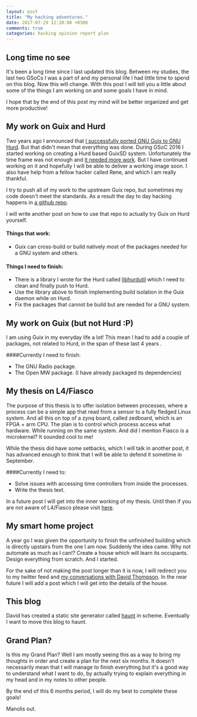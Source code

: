 ```yaml
---
layout: post
title: "My hacking adventures."
date: 2017-07-29 12:20:08 +0300
comments: true
categories: hacking opinion report plan
---
```


## Long time no see

It's been a long time since I last updated this blog. Between my
studies, the last two GSoCs I was a part of and my personal life I had
little time to spend on this blog. Now this will change. With this post
I will tell you a little about some of the things I am working on and 
some goals I have in mind.

I hope that by the end of this post my mind will be better organized and get more productive!

## My work on Guix and Hurd

Two years ago I announced that [I successfully ported GNU Guix to GNU Hurd](https://lists.gnu.org/archive/html/guix-devel/2015-08/msg00379.html). 
But that didn't mean that everything was done. During GSoC 2016 I started 
working on creating a Hurd based GuixSD system. Unfortunately the time 
frame was not enough and 
[it needed more work](https://lists.gnu.org/archive/html/guix-devel/2016-08/msg01002.html).
But I have continued working on it and hopefully 
I will be able to deliver a working image soon. I also have help from a fellow hacker
called Rene, and which I am really thankful.

I try to push all of my work
to the upstream Guix repo, but sometimes my code doesn't meet the standards. 
As a result the day to day hacking happens in [a github repo](https://github.com/Phant0mas/Guix-on-Hurd).

I will write another post on how to use that repo to actually try Guix on Hurd yourself.

#### Things that work:
  * Guix can cross-build or build natively most of the packages needed
  for a GNU system and others.

#### Things I need to finish:
  * There is a library I wrote for the Hurd called [libhurdutil](https://github.com/Phant0mas/Hurd/commit/3501ee22ad4150b3b2cf9a386d2350b9a68aecd8) which I need
  to clean and finally push to Hurd.
  * Use the library above to finish implementing build isolation 
  in the Guix daemon while on Hurd.
  * Fix the packages that cannot be build but are needed for a GNU system.

## My work on Guix (but not Hurd :P)

I am using Guix in my everyday life a lot! This mean I had to add a couple of 
packages, not related to Hurd, in the span of these last 4 years . 

####Currently I need to finish:

  * The GNU Radio package.
  * The Open MW package. (I have already packaged its dependencies)

## My thesis on L4/Fiasco

The purpose of this thesis is to offer isolation between processes, 
where a process can be a simple app that read from a sensor to a fully fledged Linux system.
And all this on top of a zynq board, called zedboard, which is an FPGA + arm CPU. 
The plan is to control which process access what hardware. While running on the same system. 
And did I mention Fiasco is a microkernel? It sounded cool to me!

While the thesis did have some setbacks, which I will talk in another post, 
it has advanced enough to think that I will be able to defend it sometime 
in September. 

####Currently I need to:
  * Solve issues with accessing time controllers from inside the processes.
  * Write the thesis text.

In a future post I will get into the inner working of my thesis. Until 
then if you are not aware of L4/Fiasco please visit [here](https://os.inf.tu-dresden.de/fiasco/).

## My smart home project

A year go I was given the opportunity to finish the unfinished building which is directly 
upstairs from the one I am now. Suddenly the idea came. Why not automate as much as I can!?
Create a house which will learn its occupants. Design everything from scratch. And I started.

For the sake of not making the post longer than it is now, I will redirect you to my twitter
feed and [my conversations with David Thompson](https://twitter.com/phant0mas_/status/793166019976192000). 
In the near future I will add a post which I will get into the details of the house.


## This blog

David has created a static site generator called [haunt](https://haunt.dthompson.us/) in scheme.
Eventually I want to move this blog to haunt.

## Grand Plan?

Is this my Grand Plan? Well I am mostly seeing this as a way to bring my thoughts in
order and create a plan for the next six months. It doesn't necessarily mean that I 
will manage to finish everything but it's a good way to understand what I want to do,
by actually trying to explain everything in my head and in my notes to other people. 

By the end of this 6 months period, I will do my best to complete these goals!

Manolis out.
